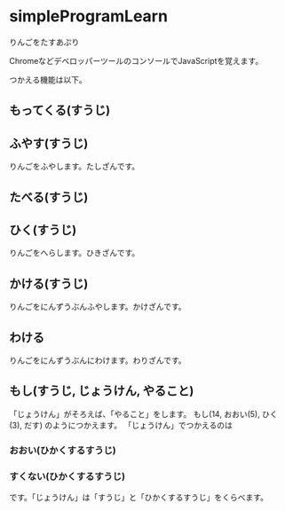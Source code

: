 # simpleProgramLearn
りんごをたすあぷり

ChromeなどデベロッパーツールのコンソールでJavaScriptを覚えます。

つかえる機能は以下。

## もってくる(すうじ)
## ふやす(すうじ)
りんごをふやします。たしざんです。

## たべる(すうじ)
## ひく(すうじ)
りんごをへらします。ひきざんです。

## かける(すうじ)
りんごをにんずうぶんふやします。かけざんです。

## わける
りんごをにんずうぶんにわけます。わりざんです。

## もし(すうじ, じょうけん, やること)
「じょうけん」がそろえば、「やること」をします。
もし(14, おおい(5), ひく(3), だす)
のようにつかえます。
「じょうけん」でつかえるのは
### おおい(ひかくするすうじ)
### すくない(ひかくするすうじ)
です。「じょうけん」は「すうじ」と「ひかくするすうじ」をくらべます。
